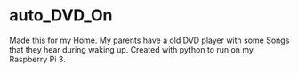 # auto_DVD_On
Made this for my Home. My parents have a old DVD player with some Songs that they hear during waking up.
Created with python to run on my Raspberry Pi 3.
